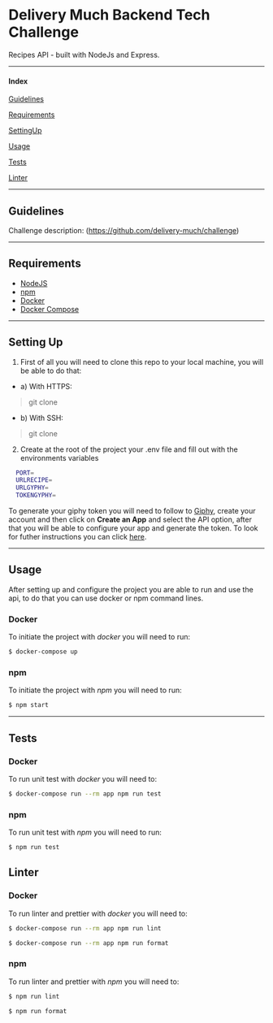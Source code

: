 # Delivery Much Backend Tech Challenge

Recipes API - built with NodeJs and Express.

---

#### Index
[Guidelines](#guidelines)

[Requirements](#requirements)

[SettingUp](#settingup)

[Usage](#usage)

[Tests](#tests)

[Linter](#linter)

---

## <a name="guidelines"/> Guidelines

Challenge description: (https://github.com/delivery-much/challenge)

---

## <a name="requirements"/> Requirements

- [NodeJS](https://nodejs.org/)
- [npm](https://www.npmjs.com/)
- [Docker](https://www.docker.com/get-started)
- [Docker Compose](https://docs.docker.com/compose/install/)

---

## <a name="settingup"/> Setting Up

1. First of all you will need to clone this repo to your local machine, you will be able to do that:

* a) With HTTPS:

> git clone 

* b) With SSH: 
> git clone 

2. Create at the root of the project your .env file and fill out with the environments variables

```sh
  PORT=
  URLRECIPE=
  URLGYPHY=
  TOKENGYPHY=
```
To generate your giphy token you will need to follow to [Giphy](https://developers.giphy.com/), create your account and then click on **Create an App** and select the API option, after that you will be able to configure your app and generate the token. To look for futher instructions you can click [here](https://developers.giphy.com/docs/sdk).

---

## <a name="usage"/> Usage

After setting up and configure the project you are able to run and use the api, to do that you can use docker or npm command lines.

### Docker

To initiate the project with *docker* you will need to run:

``` bash
$ docker-compose up
```

### npm

To initiate the project with *npm* you will need to run:

``` bash
$ npm start
```

---

## <a name="tests"/> Tests

### Docker

To run unit test with *docker* you will need to:

``` bash
$ docker-compose run --rm app npm run test
```

### npm

To run unit test with *npm* you will need to run:

``` bash
$ npm run test
```

## <a name="linter"/> Linter

### Docker

To run linter and prettier with *docker* you will need to:

``` bash
$ docker-compose run --rm app npm run lint
```

``` bash
$ docker-compose run --rm app npm run format
```

### npm

To run linter and prettier with *npm* you will need to:

``` bash
$ npm run lint
```

``` bash
$ npm run format
```
